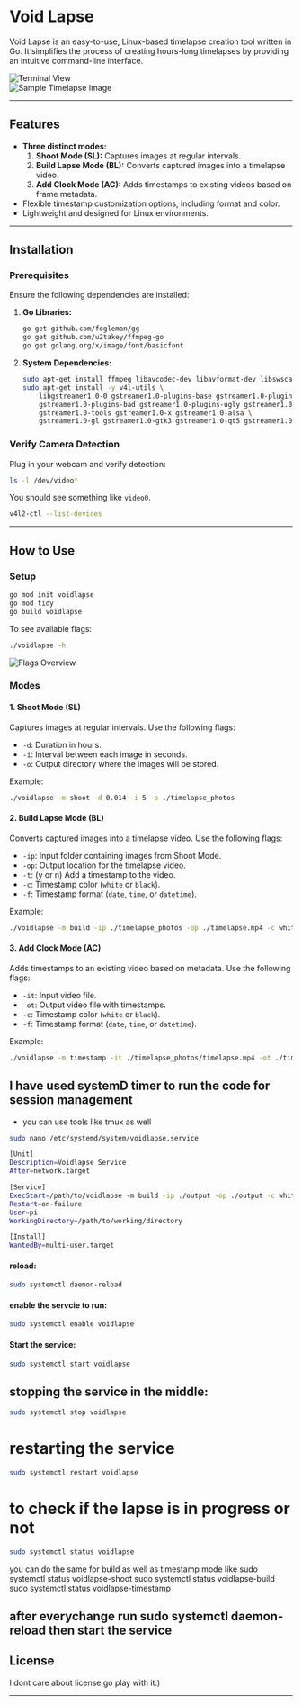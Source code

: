 # Void Lapse  
Void Lapse is an easy-to-use, Linux-based timelapse creation tool written in Go. It simplifies the process of creating hours-long timelapses by providing an intuitive command-line interface.

![Terminal View](/img/1.png)  
![Sample Timelapse Image](/img/2.jpg)

---

## Features  
- **Three distinct modes:**
  1. **Shoot Mode (SL):** Captures images at regular intervals.
  2. **Build Lapse Mode (BL):** Converts captured images into a timelapse video.
  3. **Add Clock Mode (AC):** Adds timestamps to existing videos based on frame metadata.  
- Flexible timestamp customization options, including format and color.  
- Lightweight and designed for Linux environments.

---

## Installation  

### Prerequisites  
Ensure the following dependencies are installed:  

1. **Go Libraries:**  
   ```bash
   go get github.com/fogleman/gg
   go get github.com/u2takey/ffmpeg-go
   go get golang.org/x/image/font/basicfont
   ```
2. **System Dependencies:**  
   ```bash
   sudo apt-get install ffmpeg libavcodec-dev libavformat-dev libswscale-dev libv4l-dev
   sudo apt-get install -y v4l-utils \
       libgstreamer1.0-0 gstreamer1.0-plugins-base gstreamer1.0-plugins-good \
       gstreamer1.0-plugins-bad gstreamer1.0-plugins-ugly gstreamer1.0-libav \
       gstreamer1.0-tools gstreamer1.0-x gstreamer1.0-alsa \
       gstreamer1.0-gl gstreamer1.0-gtk3 gstreamer1.0-qt5 gstreamer1.0-pulseaudio
   ```

### Verify Camera Detection  
Plug in your webcam and verify detection:  

```bash
ls -l /dev/video*
```
You should see something like `video0`.  

```bash
v4l2-ctl --list-devices
```

---

## How to Use  

### Setup  
```bash
go mod init voidlapse
go mod tidy
go build voidlapse
```
To see available flags:
```bash
./voidlapse -h
```
![Flags Overview](./img/3.png)

### Modes  

#### 1. **Shoot Mode (SL)**  
Captures images at regular intervals. Use the following flags:  
- `-d`: Duration in hours.  
- `-i`: Interval between each image in seconds.  
- `-o`: Output directory where the images will be stored.  

Example:  
```bash
./voidlapse -m shoot -d 0.014 -i 5 -o ./timelapse_photos
```

#### 2. **Build Lapse Mode (BL)**  
Converts captured images into a timelapse video. Use the following flags:  
- `-ip`: Input folder containing images from Shoot Mode.  
- `-op`: Output location for the timelapse video.  
- `-t`: (y or n) Add a timestamp to the video.  
- `-c`: Timestamp color (`white` or `black`).  
- `-f`: Timestamp format (`date`, `time`, or `datetime`).  

Example:  
```bash
./voidlapse -m build -ip ./timelapse_photos -op ./timelapse.mp4 -c white -f date -t y
```

#### 3. **Add Clock Mode (AC)**  
Adds timestamps to an existing video based on metadata. Use the following flags:  
- `-it`: Input video file.  
- `-ot`: Output video file with timestamps.  
- `-c`: Timestamp color (`white` or `black`).  
- `-f`: Timestamp format (`date`, `time`, or `datetime`).  

Example:  
```bash
./voidlapse -m timestamp -it ./timelapse_photos/timelapse.mp4 -ot ./timelapse_photos/ts_timelapse.mp4 -c white -f date
```

## I have used systemD timer to run the code for session management
- you can use tools like tmux as well
```bash
sudo nano /etc/systemd/system/voidlapse.service
```

```bash
[Unit]
Description=Voidlapse Service
After=network.target

[Service]
ExecStart=/path/to/voidlapse -m build -ip ./output -op ./output -c white -f datetime -t y
Restart=on-failure
User=pi
WorkingDirectory=/path/to/working/directory

[Install]
WantedBy=multi-user.target

```
#### reload:
```bash
sudo systemctl daemon-reload

```
#### enable the servcie to run:
```bash
sudo systemctl enable voidlapse
```
#### Start the service:
```bash
sudo systemctl start voidlapse

```
## stopping the service in the middle:
```bash
sudo systemctl stop voidlapse
```

# restarting the service
```bash
sudo systemctl restart voidlapse

```
# to check if the lapse is in progress or not
```bash
sudo systemctl status voidlapse
```
you can do the same for build as well as timestamp mode like
sudo systemctl status voidlapse-shoot
sudo systemctl status voidlapse-build
sudo systemctl status voidlapse-timestamp

after everychange run 
sudo systemctl daemon-reload
then start the service
---

## License  
I dont care about license.go play with it:)

---

